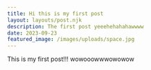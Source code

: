 ```yaml
---
title: Hi this is my first post
layout: layouts/post.njk
description: The first post yeeehehahahawwww
date: 2023-09-23
featured_image: /images/uploads/space.jpg
---
```


This is my first post!!! wowooowwwowowow